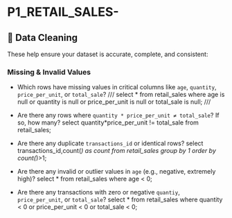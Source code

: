 # P1_RETAIL_SALES-
## 🧹 Data Cleaning

These help ensure your dataset is accurate, complete, and consistent:

### Missing & Invalid Values
- Which rows have missing values in critical columns like `age`, `quantity`, `price_per_unit`, or `total_sale`?
///
select * from retail_sales
where age is null
	or
	quantity is null
	or
	price_per_unit is null
	or
	total_sale is null;
///

- Are there any rows where `quantity * price_per_unit ≠ total_sale`? If so, how many?
select quantity*price_per_unit != total_sale
from retail_sales;

- Are there any duplicate `transactions_id` or identical rows?
select transactions_id,count(*) as count
from retail_sales
group by 1
order by count(*)>1;

- Are there any invalid or outlier values in `age` (e.g., negative, extremely high)?
select * from retail_sales
where age < 0;

- Are there any transactions with zero or negative `quantiy`, `price_per_unit`, or `total_sale`?
select * from retail_sales
where quantity < 0 or price_per_unit < 0 or total_sale < 0;
